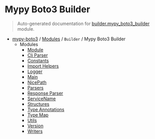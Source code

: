 # Mypy Boto3 Builder

> Auto-generated documentation for [builder.mypy_boto3_builder](https://github.com/vemel/mypy_boto3/blob/master/builder/mypy_boto3_builder/__init__.py) module.

- [mypy-boto3](../../README.md#mypy_boto3) / [Modules](../../MODULES.md#mypy-boto3-modules) / `Builder` / Mypy Boto3 Builder
    - Modules
        - [Module](module.md#module)
        - [Cli Parser](cli_parser.md#cli-parser)
        - [Constants](constants.md#constants)
        - [Import Helpers](import_helpers/index.md#import-helpers)
        - [Logger](logger.md#logger)
        - [Main](main.md#main)
        - [NicePath](nice_path.md#nicepath)
        - [Parsers](parsers.md#parsers)
        - [Response Parser](response_parser.md#response-parser)
        - [ServiceName](service_name.md#servicename)
        - [Structures](structures.md#structures)
        - [Type Annotations](type_annotations/index.md#type-annotations)
        - [Type Map](type_map.md#type-map)
        - [Utils](utils.md#utils)
        - [Version](version.md#version)
        - [Writers](writers.md#writers)
